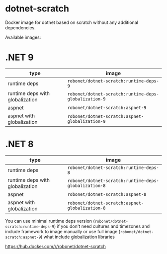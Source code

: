 # dotnet-scratch
Docker image for dotnet based on scratch without any additional dependencies.

Available images:

# .NET 9
| type     | image |
| -------- | ------- |
| runtime deps  | `robonet/dotnet-scratch:runtime-deps-9`    |
| runtime deps with globalization | `robonet/dotnet-scratch:runtime-deps-globalization-9`     |
| aspnet    | `robonet/dotnet-scratch:aspnet-9`    |
| aspnet with globalization   | `robonet/dotnet-scratch:aspnet-globalization-9`    |

# .NET 8
| type     | image |
| -------- | ------- |
| runtime deps  | `robonet/dotnet-scratch:runtime-deps-8`    |
| runtime deps with globalization | `robonet/dotnet-scratch:runtime-deps-globalization-8`     |
| aspnet    | `robonet/dotnet-scratch:aspnet-8`    |
| aspnet with globalization   | `robonet/dotnet-scratch:aspnet-globalization-8`    |


You can use minimal runtime deps version (`robonet/dotnet-scratch:runtime-deps-9`) if you don't need cultures and timezones and include framework to image manually or use full image (`robonet/dotnet-scratch:aspnet-9`) what include globalization libraries

https://hub.docker.com/r/robonet/dotnet-scratch
